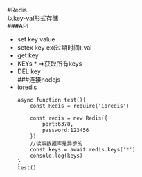 #Redis  
以key-val形式存储  
###API  
+ set key value  
+ setex key ex(过期时间) val  
+ get key  
+ KEYs * =>获取所有keys  
+ DEL key  
###连接nodejs  
+ ioredis  
    ```
    async function test(){
        const Redis = require('ioredis')
        
        const redis = new Redis({
            port:6378,
            password:123456
        })
        //读取数据库是异步的
        const keys = await redis.keys('*')
        console.log(keys)
    }
    test()
    ```